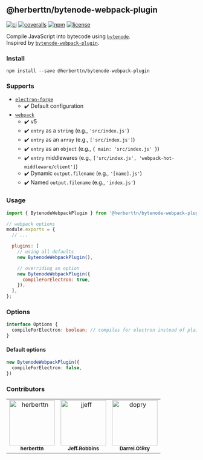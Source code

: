 @herberttn/bytenode-webpack-plugin
---

[![ci][badge-workflow-ci]][badge-workflow-ci-link]
[![coveralls][badge-coveralls]][badge-coveralls-link]
[![npm][badge-npm]][badge-npm-link]
[![license][badge-license]][badge-license-link]

[badge-coveralls]: https://img.shields.io/coveralls/github/herberttn/bytenode-webpack-plugin?logo=coveralls&style=flat-square
[badge-coveralls-link]: https://coveralls.io/github/herberttn/bytenode-webpack-plugin
[badge-license]: https://img.shields.io/github/license/herberttn/bytenode-webpack-plugin?style=flat-square
[badge-license-link]: LICENSE
[badge-npm]: https://img.shields.io/npm/v/@herberttn/bytenode-webpack-plugin?logo=npm&style=flat-square
[badge-npm-link]: https://www.npmjs.com/package/@herberttn/bytenode-webpack-plugin
[badge-workflow-ci]: https://img.shields.io/github/workflow/status/herberttn/bytenode-webpack-plugin/ci?label=ci&logo=github&style=flat-square
[badge-workflow-ci-link]: https://github.com/herberttn/bytenode-webpack-plugin/actions/workflows/ci.yml

Compile JavaScript into bytecode using [`bytenode`][link-to-bytenode].  
Inspired by [`bytenode-webpack-plugin`][link-to-bytenode-webpack-plugin].

[link-to-bytenode-webpack-plugin]: https://www.npmjs.com/package/bytenode-webpack-plugin
[link-to-bytenode]: https://www.npmjs.com/package/bytenode

### Install
```shell
npm install --save @herberttn/bytenode-webpack-plugin
```

### Supports
- [`electron-forge`][link-to-electron-forge]
  - :heavy_check_mark:  Default configuration
- [`webpack`][link-to-webpack]
  - :heavy_check_mark:  v5
  - :heavy_check_mark:   `entry` as a `string` (e.g., `'src/index.js'`)
  - :heavy_check_mark:   `entry` as an `array` (e.g., `['src/index.js']`)
  - :heavy_check_mark:   `entry` as an `object` (e.g., `{ main: 'src/index.js' }`)
  - :heavy_check_mark:   `entry` middlewares (e.g., `['src/index.js', 'webpack-hot-middleware/client']`)
  - :heavy_check_mark:   Dynamic `output.filename` (e.g., `'[name].js'`)
  - :heavy_check_mark:   Named `output.filename` (e.g., `'index.js'`)

[link-to-electron-forge]: https://www.npmjs.com/package/electron-forge
[link-to-webpack]: https://www.npmjs.com/package/webpack

### Usage
```javascript
import { BytenodeWebpackPlugin } from '@herberttn/bytenode-webpack-plugin';

// webpack options
module.exports = {
  // ...

  plugins: [
    // using all defaults
    new BytenodeWebpackPlugin(),

    // overriding an option
    new BytenodeWebpackPlugin({
      compileForElectron: true,
    }),
  ],
};
```

### Options
```typescript
interface Options {
  compileForElectron: boolean; // compiles for electron instead of plain node
}
```

#### Default options
```typescript
new BytenodeWebpackPlugin({
  compileForElectron: false,
})
```

### Contributors

<table>
  <tr>
    <td align="center">
      <a href="https://github.com/herberttn">
        <img src="https://avatars.githubusercontent.com/u/5903869?v=4" width="120;" alt="herberttn"/>
        <br />
        <sub><b>herberttn</b></sub>
      </a>
    </td>
    <td align="center">
      <a href="https://github.com/jjeff">
        <img src="https://avatars.githubusercontent.com/u/321284?v=4" width="120;" alt="jjeff"/>
        <br />
        <sub><b>Jeff Robbins</b></sub>
      </a>
    </td>
    <td align="center">
      <a href="https://github.com/dopry">
        <img src="https://avatars.githubusercontent.com/u/387640?v=4" width="120;" alt="dopry"/>
        <br />
        <sub><b>Darrel O'Pry</b></sub>
      </a>
    </td>
  </tr>
</table>
